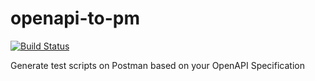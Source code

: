 # openapi-to-pm

[![Build Status](https://travis-ci.org/mellomaths/openapi-to-pm.svg?branch=master)](https://travis-ci.org/mellomaths/openapi-to-pm)

Generate test scripts on Postman based on your OpenAPI Specification
